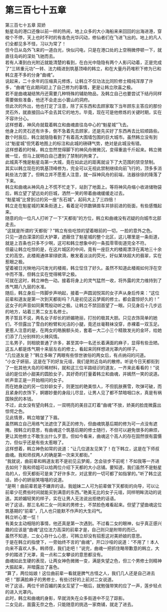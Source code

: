 # 第三百七十五章

第三百七十五章 双娇\
魁星岛的港口还像以前一样的热闹，地上众多的大小海船来来回回的出海进港，穿梭个不停，天上也时不时的有各色光华闪动，修仙者们在飞进飞出的。地上的凡人们全都见多不怪，习以为常了！\
但今日从岛外飞来的一道白光，快似闪电，只是在港口处的上空稍微停顿一下，就直往岛屿的深处飞驰而去。\
若有人凑到白光附近就能清楚的看到，在白光中隐隐有两个人影闪动着，正是完成了“三转重元功”一转、法力精进到筑基顶峰的韩立，和在大量丹药堆积下修为已和韩立差不多的分身“曲魂”。\
说起来，二十余年的压缩真元修炼，让韩立不仅功法比同阶修士精纯浑厚了许多，“曲魂”在此期间赶上了自己修为的事情，更是让韩立欣喜之极。\
若不是曲魂凝结煞丹还需要几种特殊的辅助物品，及韩立自己也要尝试下结丹同样需要做些准备，他还不会走出小寰山的洞府。\
但此次的外出，他也打定了注意，除了买东西和去顾家取下当年顾东主答应的那份灵石外，就直接回山不会去其它的地方。毕竟，现在可是他修炼的关键时期，实在不容许分心。\
这样想着，神风舟就载着韩立和曲魂直往岛中心的“魁星城”飞去。\
他身上的灵石还有许多，倒不急着先去顾家，还是先买好了东西再去比较顺路些。\
数个时辰后，韩立就隐隐看到了有着高大围墙包围的巨大城市。虽然韩立没有到过“魁星城”但凭着地图上的标注和此城的磅礴气势，绝对是此城没有错。\
这样想着的时候，韩立忽然觉得脚下的神风舟微微沉，变得重逾千斤起来。韩立微微一怔，但马上就明白自己遭到了禁制的拘束了。\
此城真不愧是魁星岛第一大城，竟在如此远的距离就设下了大范围的禁空禁制。\
其实以韩立现在的筑基顶峰修为，完全可以无视此禁制继续向前飞行的，顶多多消耗些法力罢了。但韩立并不愿惹人注意，就一踩神风舟的前端，法器徐徐的降落了下来。\
韩立和曲魂从神风舟上不慌不忙走下，站到了地面上。等将神风舟缩小收进储物袋后，韩立望了望远处的巨城，洒然一笑的带着曲魂缓缓走过去。\
“魁星城”比曾到过的另一座“东石城”，起码大上了三四倍！\
韩立走在魁星城的某条街道上，看着足可供数辆兽车并排前进的街面，有些感慨起来。\
随意的向一位凡人打听了一下“天都街”的方位，韩立和曲魂没有迟疑的向城市北部走去。\
“这就是所谓的‘天都街’？”韩立有些吃惊的望着眼前的一切，一脸的意外之色。\
只见一道白濛濛的巨大护罩，遮蔽住了魁星城的整个北区，这儿哪里是一条街道，就是上百条也只多不少啊，这可和韩立想象中的一条孤零零街道完全不符。\
但最让韩立吃惊的是，在这片城区的中间，竟有一座巨大的楼阁漂浮在离地三十余丈的高空。此楼阁通体翠绿欲滴，散发着淡淡的荧光，好似某块超大的翡翠，实在惹眼之极。\
望着被日光映地闪闪发光的楼阁，韩立怔住了好久。虽然不知道此楼阁如何浮在空中而不落，但韩立实在觉得稀罕之极。\
可就在这时，韩立神色一动。接着将身上的灵气猛然一收，将外露的灵力维持到了炼气期八九层的水准。\
随后，韩立身后一阵脚步声响起，接着一声圆润悦耳的女子声从身后传来：“这位前辈和道友是第一次到天都街吗？凡是初见这云梦阁的修士。都会震惊好久的！”\
这女子的声音如同黄莺般动听之极。让韩立不禁回首望了一眼。只见身后十几步远的地方，站着三男二女五名修士。\
男子暂且不说，两名女子却长的娇媚艳丽，打扮的极其大胆。只见衣饰简单的她们，不但露出了雪白的粉臂和光洁的小腿，竟还丝毫鞋袜没穿，赤裸着一双玉足。\
更惹人注意的是，在两女的皓腕额头处，套着一大二小三个精致发光的金环，给她们添了几分别样的火辣风情。\
三名男子，则相貌普通了许多，甚至其中一名还长着满面的麻子，显得有些丑陋。\
这五人都是炼气期十来层左右的修士，看起来同样想进光罩内的样子。\
“几位道友是？”韩立多瞅了两眼有些惊世骇俗的两女后，有点纳闷的问道。\
“小女子妍丽，这是在下的好友元瑶，我们是附近岛屿的散修。听说今日天都街到了一批其他大岛的珍稀材料，就和这三位半路结识的道友，一齐来此看看的！”说话的是位娇小甜美的圆脸女子，其好奇的打量着韩立和曲魂，并嫣然一笑的说道。听声音正是一开始相问的女子。\
而在她身边的另一位妙龄女子，则更加的艳美惊人，不但肌肤赛雪，吹弹可破，而且紧身的衣饰下，婀娜妙曼的身段儿尽显，让男人见了都不禁暗咽口水，真是有祸国殃民的本钱。\
不过，此女没有望向韩立，一双明亮的美目正盯着“曲魂”不放，娇美的脸庞微露出惊愕之色。\
见此情景，韩立暗皱了下眉。\
虽然韩立自己用练气法遮住了真正的修为，但曲魂筑基后期的修为可一点没有遮掩。按韩立的意思，有曲魂这个筑基后期的修士随行，不但可以避免很多的麻烦，更让其他修士不敢生出什么歹意。但如今看来，曲魂这个高人的存在固然很有震慑力，但似乎还是有些太惹眼了。\
这样想着，韩立神色如常的说道：“让几位道友见笑了！在下韩立，这是在下师叔曲魂。我和师叔两人的确是第一次来天都街。”\
“我就说，曲前辈和韩道友若不是初见云梦阁，怎会驻步不前呢！不如我等一齐进去如何？我和师姐可以给两位介绍下天都的大小店铺。要知道，我们虽然不是魁星岛的人，但天都街可是来了好许多次，对这里的一切可都了如指掌的。”听了韩立这话，娇小的妍丽笑嘻嘻的说道。\
“是啊！曲前辈若是不嫌弃的话，我姐妹二人可为前辈做下天都街的向导，可以让前辈少花费些时间就能买到满意的东西。”艳美无比的女子元瑶，同样明眸流动的说道。其娇媚轻笑的样子，实在让男人无法说出拒绝的话语。\
听了这话，那三名和二女一同来的男修士，不禁脸色难看起来。但望了望曲魂这位筑基期的“前辈”，几人也只能默不作声的大生闷气。\
韩立听心里一怔！\
有美女主动相陪的事情，他还真是第一次遇到。不过看二女的眼神，似乎真正感兴趣的应该是“曲魂”这位法力高深的前辈才是，自己则只是附带的而已。\
虽然不知道，二女心存什么心思，可韩立却没有招惹这对美娇娘的意思。\
于是在韩立的指使下，一旁始终不言的“曲魂”，开口沙哑的说道：“不用了！本人向来不喜欢人多。韩师侄，我们走吧！”说完，曲魂一把抓住略带歉意的韩立，大步的踏进了光罩，竟一点和二女攀谈的意思都没有。\
曲魂如此生硬的表现，让两女神色微微一变，满是失望之色，但三个男修士则精神大振起来，并暗露出了喜色。\
“算了，两位姑娘！这位曲前辈一看就是脾气古怪之人，我们几人还是自己进去吧！”那满脸麻子的男修士，有些讨好的上前对二女说道。\
听了这话，两位千娇百媚的美女互望了一眼后，就勉强带笑的应了一声，莲步轻点的进入光罩内。\
此时，韩立和曲魂的身影，早就消失在众多街道中不见了踪影。\
二女见此，面露无奈之色，只能随意的挑选一家商铺，就走了进去。
